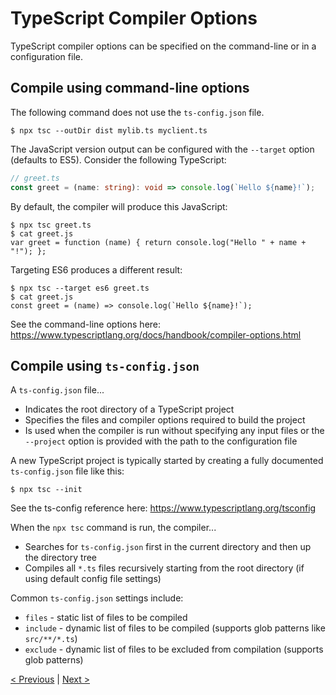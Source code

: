 # TypeScript Compiler Options
TypeScript compiler options can be specified on the command-line or in a configuration file.

## Compile using command-line options
The following command does not use the `ts-config.json` file.
```shell
$ npx tsc --outDir dist mylib.ts myclient.ts
```
The JavaScript version output can be configured with the `--target` option (defaults to ES5). Consider the following TypeScript:
```typescript
// greet.ts
const greet = (name: string): void => console.log(`Hello ${name}!`);
```
By default, the compiler will produce this JavaScript:
```shell
$ npx tsc greet.ts
$ cat greet.js
var greet = function (name) { return console.log("Hello " + name + "!"); };
```
Targeting ES6 produces a different result:
```shell
$ npx tsc --target es6 greet.ts
$ cat greet.js
const greet = (name) => console.log(`Hello ${name}!`);
```
See the command-line options here: <a href="https://www.typescriptlang.org/docs/handbook/compiler-options.html" target="_blank">https://www.typescriptlang.org/docs/handbook/compiler-options.html</a>

## Compile using `ts-config.json`
A `ts-config.json` file...
* Indicates the root directory of a TypeScript project
* Specifies the files and compiler options required to build the project
* Is used when the compiler is run without specifying any input files or the `--project` option is provided with the path to the configuration file

A new TypeScript project is typically started by creating a fully documented `ts-config.json` file like this:
```shell
$ npx tsc --init
```

See the ts-config reference here: <a href="https://www.typescriptlang.org/tsconfig" target="_blank">https://www.typescriptlang.org/tsconfig</a>

When the `npx tsc` command is run, the compiler...
* Searches for `ts-config.json` first in the current directory and then up the directory tree
* Compiles all `*.ts` files recursively starting from the root directory (if using default config file settings)

Common `ts-config.json` settings include:
* `files` - static list of files to be compiled
* `include` - dynamic list of files to be compiled (supports glob patterns like `src/**/*.ts`)
* `exclude` - dynamic list of files to be excluded from compilation (supports glob patterns)

[< Previous](playground.md) | [Next >](type-declaration-files.md)
